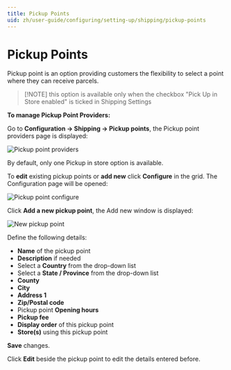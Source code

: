 ```yaml
---
title: Pickup Points
uid: zh/user-guide/configuring/setting-up/shipping/pickup-points
---
```


# Pickup Points

Pickup point is an option providing customers the flexibility to select a point where they can receive parcels.

> [!NOTE] this option is available only when the checkbox "Pick Up in Store enabled" is ticked in Shipping Settings

**To manage Pickup Point Providers:**

Go to **Configuration → Shipping → Pickup points**, the Pickup point providers page is displayed:

![Pickup point providers](_static/pickup-points/pickup-point-providers.png)

By default, only one Pickup in store option is available.

To **edit** existing pickup points or **add new** click **Configure** in the grid. The Configuration page will be opened:

![Pickup point configure](_static/pickup-points/pickup-in-store-configure.png)

Click **Add a new pickup point**, the Add new window is displayed:

![New pickup point](_static/pickup-points/pickup-point-add-new.png)

Define the following details:

* **Name** of the pickup point
* **Description** if needed
* Select a **Country** from the drop-down list
* Select a **State / Province** from the drop-down list
* **County**
* **City**
* **Address 1**
* **Zip/Postal code**
* Pickup point **Opening hours**
* **Pickup fee**
* **Display order** of this pickup point
* **Store(s)** using this pickup point

**Save** changes.

Click **Edit** beside the pickup point to edit the details entered before.
